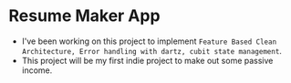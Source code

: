 # Resume Maker App

* I've been working on this project to implement `Feature Based Clean Architecture, Error handling with dartz, cubit state management`.
* This project will be my first indie project to make out some passive income.
